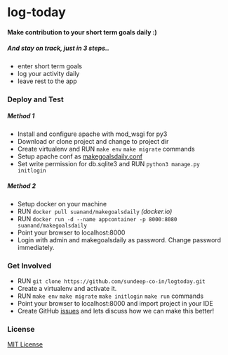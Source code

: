 # log-today

#### Make contribution to your short term goals daily :)
##### And stay on track, just in 3 steps..

* enter short term goals
* log your activity daily
* leave rest to the app


### Deploy and Test

##### Method 1

* Install and configure apache with mod_wsgi for py3
* Download or clone project and change to project dir
* Create virtualenv and RUN `make env` `make migrate` commands
* Setup apache conf as [makegoalsdaily.conf](deploy/apache/makegoalsdaily.conf)
* Set write permission for db.sqlite3 and RUN `python3 manage.py initlogin`

##### Method 2

* Setup docker on your machine
* RUN `docker pull suanand/makegoalsdaily` *(docker.io)*
* RUN `docker run -d --name appcontainer -p 8000:8080 suanand/makegoalsdaily`
* Point your browser to localhost:8000
* Login with admin and makegoalsdaily as password. Change password immediately.


### Get Involved

* RUN `git clone https://github.com/sundeep-co-in/logtoday.git`
* Create a virtualenv and activate it.
* RUN `make env` `make migrate` `make initlogin` `make run` commands
* Point your browser to localhost:8000 and import project in your IDE
* Create GitHub [issues](https://github.com/sundeep-co-in/makegoalsdaily/issues) and lets discuss how we can make this better!

### License

[MIT License](https://opensource.org/licenses/MIT)
